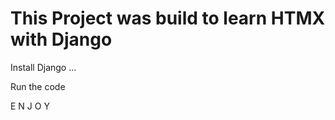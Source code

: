 <h1> This Project was build to learn HTMX with Django</h1>


<p> Install Django ...</p>


<p> Run the code </p>




<p> E N J O Y </p>





